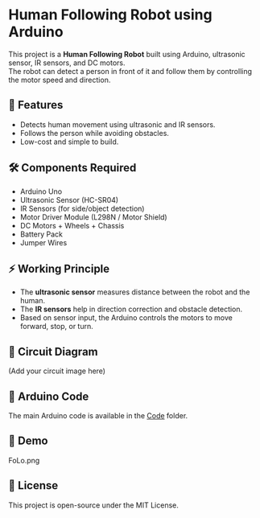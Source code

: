 # Human Following Robot using Arduino

This project is a **Human Following Robot** built using Arduino, ultrasonic sensor, IR sensors, and DC motors.  
The robot can detect a person in front of it and follow them by controlling the motor speed and direction.

## 🚀 Features
- Detects human movement using ultrasonic and IR sensors.
- Follows the person while avoiding obstacles.
- Low-cost and simple to build.

## 🛠️ Components Required
- Arduino Uno
- Ultrasonic Sensor (HC-SR04)
- IR Sensors (for side/object detection)
- Motor Driver Module (L298N / Motor Shield)
- DC Motors + Wheels + Chassis
- Battery Pack
- Jumper Wires

## ⚡ Working Principle
- The **ultrasonic sensor** measures distance between the robot and the human.
- The **IR sensors** help in direction correction and obstacle detection.
- Based on sensor input, the Arduino controls the motors to move forward, stop, or turn.

## 📜 Circuit Diagram
(Add your circuit image here)

## 🔧 Arduino Code
The main Arduino code is available in the [Code](code.ino) folder.

## 📸 Demo
FoLo.png

## 📄 License
This project is open-source under the MIT License.
